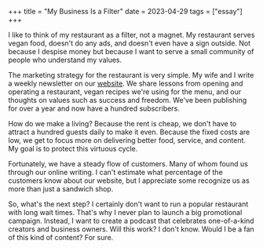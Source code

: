 +++
title = "My Business Is a Filter"
date = 2023-04-29
tags = ["essay"]
+++

I like to think of my restaurant as a filter, not a magnet. My restaurant serves vegan food, doesn't do any ads, and doesn't even have a sign outside. Not because I despise money but because I want to serve a small community of people who understand my values.

The marketing strategy for the restaurant is very simple. My wife and I write a weekly newsletter on our [website](https://cheesylazy.com/). We share lessons from opening and operating a restaurant, vegan recipes we're using for the menu, and our thoughts on values such as success and freedom. We've been publishing for over a year and now have a hundred subscribers.

How do we make a living? Because the rent is cheap, we don't have to attract a hundred guests daily to make it even. Because the fixed costs are low, we get to focus more on delivering better food, service, and content. My goal is to protect this virtuous cycle.

Fortunately, we have a steady flow of customers. Many of whom found us through our online writing. I can't estimate what percentage of the customers know about our website, but I appreciate some recognize us as more than just a sandwich shop.

So, what's the next step? I certainly don't want to run a popular restaurant with long wait times. That's why I never plan to launch a big promotional campaign. Instead, I want to create a podcast that celebrates one-of-a-kind creators and business owners. Will this work? I don't know. Would I be a fan of this kind of content? For sure.